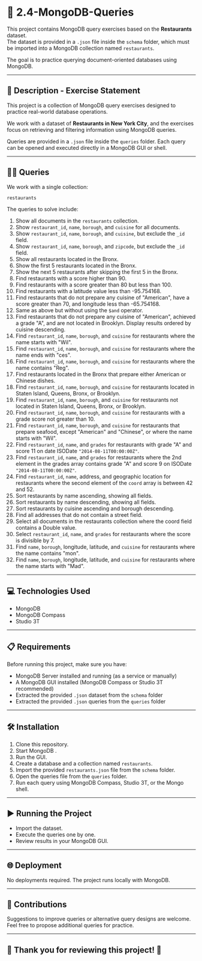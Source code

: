 # 🍃 2.4-MongoDB-Queries

This project contains MongoDB query exercises based on the **Restaurants** dataset.  
The dataset is provided in a `.json` file inside the `schema` folder, which must be imported into a MongoDB collection named `restaurants`.  

The goal is to practice querying document-oriented databases using MongoDB.

---

## 📄 Description - Exercise Statement
This project is a collection of MongoDB query exercises designed to practice real-world database operations.  

We work with a dataset of **Restaurants in New York City**, and the exercises focus on retrieving and filtering information using MongoDB queries.

Queries are provided in a `.json` file inside the `queries` folder. Each query can be opened and executed directly in a MongoDB GUI or shell.

---

## 💁‍♂️ Queries

We work with a single collection:  

`restaurants`  

The queries to solve include:

1. Show all documents in the `restaurants` collection.  
2. Show `restaurant_id`, `name`, `borough`, and `cuisine` for all documents.  
3. Show `restaurant_id`, `name`, `borough`, and `cuisine`, but exclude the `_id` field.  
4. Show `restaurant_id`, `name`, `borough`, and `zipcode`, but exclude the `_id` field.  
5. Show all restaurants located in the Bronx.  
6. Show the first 5 restaurants located in the Bronx.  
7. Show the next 5 restaurants after skipping the first 5 in the Bronx.  
8. Find restaurants with a score higher than 90.  
9. Find restaurants with a score greater than 80 but less than 100.  
10. Find restaurants with a latitude value less than -95.754168.  
11. Find restaurants that do not prepare any cuisine of "American", have a score greater than 70, and longitude less than -65.754168.  
12. Same as above but without using the `$and` operator.  
13. Find restaurants that do not prepare any cuisine of "American", achieved a grade "A", and are not located in Brooklyn. Display results ordered by cuisine descending.  
14. Find `restaurant_id`, `name`, `borough`, and `cuisine` for restaurants where the name starts with "Wil".  
15. Find `restaurant_id`, `name`, `borough`, and `cuisine` for restaurants where the name ends with "ces".  
16. Find `restaurant_id`, `name`, `borough`, and `cuisine` for restaurants where the name contains "Reg".  
17. Find restaurants located in the Bronx that prepare either American or Chinese dishes.  
18. Find `restaurant_id`, `name`, `borough`, and `cuisine` for restaurants located in Staten Island, Queens, Bronx, or Brooklyn.  
19. Find `restaurant_id`, `name`, `borough`, and `cuisine` for restaurants not located in Staten Island, Queens, Bronx, or Brooklyn.  
20. Find `restaurant_id`, `name`, `borough`, and `cuisine` for restaurants with a grade score not greater than 10.  
21. Find `restaurant_id`, `name`, `borough`, and `cuisine` for restaurants that prepare seafood, except "American" and "Chinese", or where the name starts with "Wil".  
22. Find `restaurant_id`, `name`, and `grades` for restaurants with grade "A" and score 11 on date ISODate `"2014-08-11T00:00:00Z"`.  
23. Find `restaurant_id`, `name`, and `grades` for restaurants where the 2nd element in the grades array contains grade "A" and score 9 on ISODate `"2014-08-11T00:00:00Z"`.  
24. Find `restaurant_id`, `name`, address, and geographic location for restaurants where the second element of the `coord` array is between 42 and 52.  
25. Sort restaurants by name ascending, showing all fields.  
26. Sort restaurants by name descending, showing all fields.  
27. Sort restaurants by cuisine ascending and borough descending.  
28. Find all addresses that do not contain a street field.  
29. Select all documents in the restaurants collection where the coord field contains a Double value.  
30. Select `restaurant_id`, `name`, and `grades` for restaurants where the score is divisible by 7.  
31. Find `name`, `borough`, longitude, latitude, and `cuisine` for restaurants where the name contains "mon".  
32. Find `name`, `borough`, longitude, latitude, and `cuisine` for restaurants where the name starts with "Mad".  

---

## 💻 Technologies Used
- MongoDB  
- MongoDB Compass  
- Studio 3T  

---

## 📋 Requirements
Before running this project, make sure you have:

- MongoDB Server installed and running (as a service or manually)  
- A MongoDB GUI installed (MongoDB Compass or Studio 3T recommended)  
- Extracted the provided `.json` dataset from the `schema` folder  
- Extracted the provided `.json` queries from the `queries` folder  

---

## 🛠️ Installation
1. Clone this repository.  
2. Start MongoDB .
3. Run the GUI.  
4. Create a database and a collection named `restaurants`.  
5. Import the provided `restaurants.json` file from the `schema` folder.  
6. Open the queries file from the `queries` folder.  
7. Run each query using MongoDB Compass, Studio 3T, or the Mongo shell.  

---

## ▶️ Running the Project
- Import the dataset.  
- Execute the queries one by one.  
- Review results in your MongoDB GUI.  

---

## 🌐 Deployment
No deployments required. The project runs locally with MongoDB.  

---

## 🤝 Contributions
Suggestions to improve queries or alternative query designs are welcome.  
Feel free to propose additional queries for practice.  

---

## 🙏 **Thank you for reviewing this project!** 🚀
